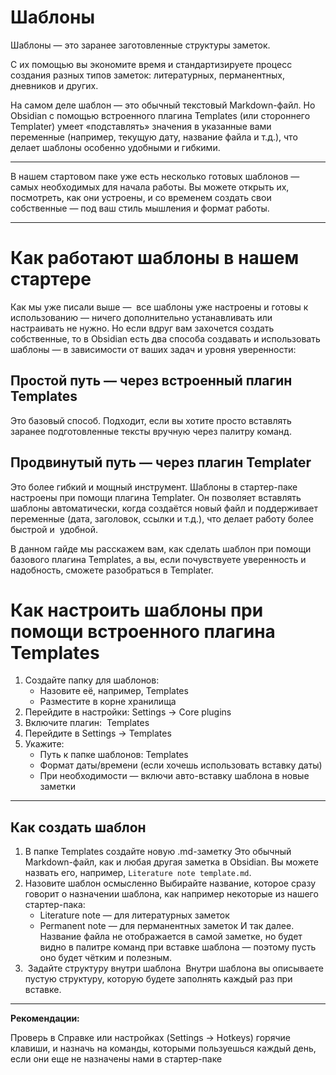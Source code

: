 # Шаблоны

Шаблоны — это заранее заготовленные структуры заметок.

С их помощью вы экономите время и стандартизируете процесс создания разных типов заметок: литературных, перманентных, дневников и других.

На самом деле шаблон — это обычный текстовый Markdown-файл. Но Obsidian с помощью встроенного плагина Templates (или стороннего Templater) умеет «подставлять» значения в указанные вами переменные (например, текущую дату, название файла и т.д.), что делает шаблоны особенно удобными и гибкими.

---

В нашем стартовом паке уже есть несколько готовых шаблонов — самых необходимых для начала работы. Вы можете открыть их, посмотреть, как они устроены, и со временем создать свои собственные — под ваш стиль мышления и формат работы.

---

# Как работают шаблоны в нашем стартере

Как мы уже писали выше —  все шаблоны уже настроены и готовы к использованию — ничего дополнительно устанавливать или настраивать не нужно. Но если вдруг вам захочется создать собственные, то в Obsidian есть два способа создавать и использовать шаблоны — в зависимости от ваших задач и уровня уверенности:

## Простой путь — через встроенный плагин Templates

Это базовый способ. Подходит, если вы хотите просто вставлять заранее подготовленные тексты вручную через палитру команд.

## Продвинутый путь — через плагин Templater

Это более гибкий и мощный инструмент. Шаблоны в стартер-паке настроены при помощи плагина Templater. Он позволяет вставлять шаблоны автоматически, когда создаётся новый файл и поддерживает переменные (дата, заголовок, ссылки и т.д.), что делает работу более быстрой и  удобной.

В данном гайде мы расскажем вам, как сделать шаблон при помощи базового плагина Templates, а вы, если почувствуете уверенность и надобность, сможете разобраться в Templater.

# Как настроить шаблоны при помощи встроенного плагина Templates
1. Создайте папку для шаблонов:
	- Назовите её, например, Templates
	- Разместите в корне хранилища
2. Перейдите в настройки:
	Settings → Core plugins
3. Включите плагин:  Templates
4. Перейдите в Settings → Templates
5. Укажите:
	- Путь к папке шаблонов: Templates
	- Формат даты/времени (если хочешь использовать вставку даты)
	- При необходимости — включи авто-вставку шаблона в новые заметки

---

## Как создать шаблон
1. В папке Templates создайте новую .md-заметку
	Это обычный Markdown-файл, как и любая другая заметка в Obsidian. Вы можете назвать его, например, `Literature note template.md`.
2. Назовите шаблон осмысленно
	Выбирайте название, которое сразу говорит о назначении шаблона, как например некоторые из нашего стартер-пака:
	- Literature note — для литературных заметок
	- Permanent note — для перманентных заметок И так далее. Название файла не отображается в самой заметке, но будет видно в палитре команд при вставке шаблона — поэтому пусть оно будет чётким и полезным.
3.  Задайте структуру внутри шаблона 
	Внутри шаблона вы описываете пустую структуру, которую будете заполнять каждый раз при вставке.

---

**Рекомендации:**

Проверь в Справке или настройках (Settings → Hotkeys) горячие клавиши, и назначь на команды, которыми пользуешься каждый день, если они еще не назначены нами в стартер-паке
